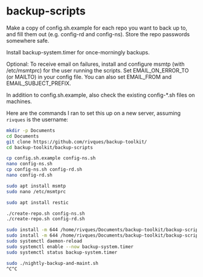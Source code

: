 # backup-scripts

Make a copy of config.sh.example for each repo you want to back up to, and fill them out (e.g. config-rd and config-ns). Store the repo passwords somewhere safe.

Install backup-system.timer for once-morningly backups.

Optional: To receive email on failures, install and configure msmtp (with /etc/msmtprc) for the user running the scripts. Set EMAIL_ON_ERROR_TO (or MAILTO) in your config file. You can also set EMAIL_FROM and EMAIL_SUBJECT_PREFIX.

In addition to config.sh.example, also check the existing config-*.sh files on machines.

Here are the commands I ran to set this up on a new server, assuming `rivques` is the username:

```bash
mkdir -p Documents
cd Documents
git clone https://github.com/rivques/backup-toolkit/
cd backup-toolkit/backup-scripts

cp config.sh.example config-ns.sh
nano config-ns.sh
cp config-ns.sh config-rd.sh
nano config-rd.sh

sudo apt install msmtp
sudo nano /etc/msmtprc

sudo apt install restic

./create-repo.sh config-ns.sh
./create-repo.sh config-rd.sh

sudo install -m 644 /home/rivques/Documents/backup-toolkit/backup-scripts/backup-system.service /etc/systemd/system/
sudo install -m 644 /home/rivques/Documents/backup-toolkit/backup-scripts/backup-system.timer /etc/systemd/system/
sudo systemctl daemon-reload
sudo systemctl enable --now backup-system.timer
sudo systemctl status backup-system.timer

sudo ./nightly-backup-and-maint.sh
^C^C
```